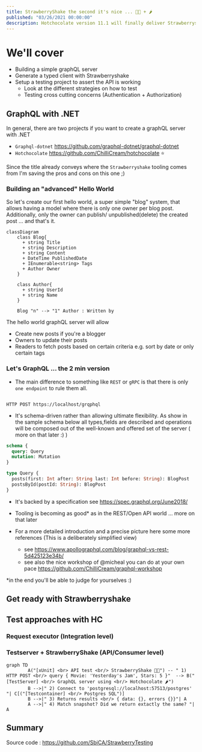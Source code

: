 ```yaml
---
title: StrawberryShake the second it's nice ... 🍓🥛 + 🌶
published: "03/26/2021 00:00:00"
description: Hotchocolate version 11.1 will finally deliver StrawberrysShake (allows the generation of C# clients for GraphQL schemas + api's). This can be used to create a really nice property with .NET test projects let's explore it and see the benefits in action 🤯
---
```


# We'll cover
- Building a simple graphQL server
- Generate a typed client with Strawberryshake
- Setup a testing project to assert the API is working
  - Look at the different strategies on how to test
  - Testing cross cutting concerns (Authentication + Authorization)

## GraphQL with .NET

In general, there are two projects if you want to create a graphQL server with .NET

- `Graphql-dotnet` https://github.com/graphql-dotnet/graphql-dotnet
- `Hotchocolate` https://github.com/ChilliCream/hotchocolate ⭐️

Since the title already conveys where the `Strawberryshake` tooling comes from I'm saving the pros and cons on this one ;)


### Building an "advanced" Hello World

So let's create our first hello world, a super simple "blog" system, that allows having a model where there is only one owner per blog post.
Additionally, only the owner can publish/ unpublished(delete) the created post ... and that's it.

```mermaid
classDiagram
    class Blog{
      + string Title
      + string Description
      + string Content
      + DateTime PublishedDate
      + IEnumerable<string> Tags
      + Author Owner
    }
    
    class Author{
      + string UserId
      + string Name
    }
    
    Blog "n" --> "1" Author : Written by
```

The hello world graphQL server will allow
-  Create new posts if you're a blogger
-  Owners to update their posts
-  Readers to fetch posts based on certain criteria e.g. sort by date or only certain tags

### Let's GraphQL ... the 2 min version

- The main difference to something like `REST` or `gRPC` is that there is only `one endpoint` to rule them all.

``` http request

HTTP POST https://localhost/grqphql

```



- It's schema-driven rather than allowing ultimate flexibility. As show in the sample schema below all types,fields are described and operations will be composed out of the well-known and offered set of the server ( more on that later :) )
``` graphql
schema {
  query: Query
  mutation: Mutation
}

type Query {
  posts(first: Int after: String last: Int before: String): BlogPost
  postsById(postId: String): BlogPost
}


```

- It's backed by a specification see https://spec.graphql.org/June2018/

- Tooling is becoming as good* as in the REST/Open API world ... more on that later

- For a more detailed introduction and a precise picture here some more references (This is a deliberately simplified view)
   - see https://www.apollographql.com/blog/graphql-vs-rest-5d425123e34b/
   - see also the nice workshop of @micheal you can do at your own pace https://github.com/ChilliCream/graphql-workshop

*in the end you'll be able to judge for yourselves :) 




## Get ready with Strawberryshake

> 
> 
> 

## Test approaches with HC

### Request executor (Integration level)


### Testserver + StrawberryShake (API/Consumer level)

``` mermaid
graph TD
		A("[xUnit] <br> API test <br/> StrawberryShake 🍓🥛") -- " 1) HTTP POST <br/> query { Movie: 'Yesterday's Jam', Stars: 5 }"  --> B("[TestServer] <br/> GraphQL server using <br/> Hotchocolate 🌶")
    	B -->|" 2) Connect to 'postgresql://localhost:57513/postgres' "| C[("[Testcontainer] <br/> Postgres SQL")]
    	B -->|" 3) Returns results <br/> { data: {}, errors {}}"| A
    	A -->|" 4) Match snapshot? Did we return extactly the same? "| A

```


## Summary

Source code : https://github.com/SbiCA/StrawberryTesting

